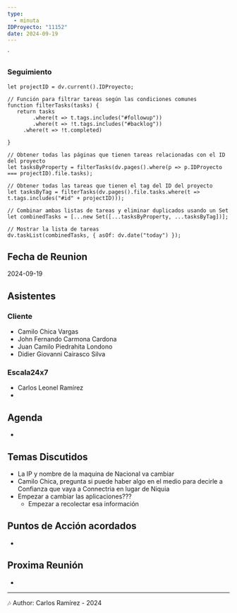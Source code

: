 ```yaml
---
type:
  - minuta
IDProyecto: "11152"
date: 2024-09-19
---
```

`

### Seguimiento

```dataviewjs
let projectID = dv.current().IDProyecto;

// Función para filtrar tareas según las condiciones comunes
function filterTasks(tasks) {
   return tasks
        .where(t => t.tags.includes("#followup"))
        .where(t => !t.tags.includes("#backlog"))
     .where(t => !t.completed)
        
}

// Obtener todas las páginas que tienen tareas relacionadas con el ID del proyecto
let tasksByProperty = filterTasks(dv.pages().where(p => p.IDProyecto === projectID).file.tasks);

// Obtener todas las tareas que tienen el tag del ID del proyecto
let tasksByTag = filterTasks(dv.pages().file.tasks.where(t => t.tags.includes("#id" + projectID)));

// Combinar ambas listas de tareas y eliminar duplicados usando un Set
let combinedTasks = [...new Set([...tasksByProperty, ...tasksByTag])];

// Mostrar la lista de tareas
dv.taskList(combinedTasks, { asOf: dv.date("today") });
 ```
## Fecha de Reunion
2024-09-19

## Asistentes

### Cliente
* Camilo Chica Vargas
* John Fernando Carmona Cardona
* Juan Camilo Piedrahita Londono
* Didier Giovanni Cairasco Silva
### Escala24x7
- Carlos Leonel Ramírez
-  

## Agenda
* 
## Temas Discutidos
*  La IP y nombre de la maquina de Nacional va cambiar
* Camilo Chica, pregunta si puede haber algo en el medio para decirle a Confianza que vaya a Connectria en lugar de Niquia
* Empezar  a cambiar las aplicaciones???
	* Empezar a recolectar esa información

## Puntos de Acción acordados
- 

## Proxima Reunión
*   

---
🎶
Author: Carlos Ramírez - 2024

